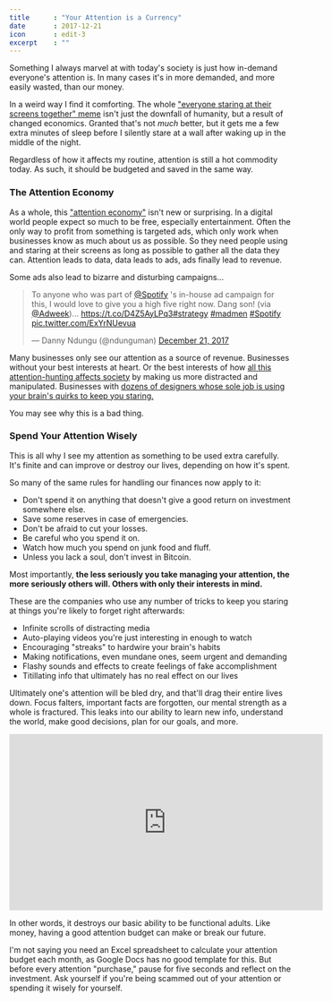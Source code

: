 ```yaml
---
title      : "Your Attention is a Currency"
date       : 2017-12-21
icon       : edit-3
excerpt    : ""
---
```


Something I always marvel at with today's society is just how in-demand everyone's attention is. In many cases it's in more demanded, and more easily wasted, than our money.

In a weird way I find it comforting. The whole ["everyone staring at their screens together" meme](https://www.theonion.com/relatives-gather-from-across-the-country-to-stare-into-1819575960) isn't just the downfall of humanity, but a result of changed economics. Granted that's not _much_ better, but it gets me a few extra minutes of sleep before I silently stare at a wall after waking up in the middle of the night.

Regardless of how it affects my routine, attention is still a hot commodity today. As such, it should be budgeted and saved in the same way.

### The Attention Economy

As a whole, this ["attention economy"](https://www.nytimes.com/2015/08/03/your-money/what-is-our-attention-really-worth.html) isn't new or surprising. In a digital world people expect so much to be free, especially entertainment. Often the only way to profit from something is targeted ads, which only work when businesses know as much about us as possible. So they need people using and staring at their screens as long as possible to gather all the data they can. Attention leads to data, data leads to ads, ads finally lead to revenue.

Some ads also lead to bizarre and disturbing campaigns...

<blockquote class="twitter-tweet" data-lang="en"><p lang="en" dir="ltr">To anyone who was part of <a href="https://twitter.com/Spotify?ref_src=twsrc%5Etfw">@Spotify</a> &#39;s in-house ad campaign for this, I would love to give you a high five right now. Dang son! (via <a href="https://twitter.com/Adweek?ref_src=twsrc%5Etfw">@Adweek</a>)... <a href="https://t.co/D4Z5AyLPq3">https://t.co/D4Z5AyLPq3</a><a href="https://twitter.com/hashtag/strategy?src=hash&amp;ref_src=twsrc%5Etfw">#strategy</a> <a href="https://twitter.com/hashtag/madmen?src=hash&amp;ref_src=twsrc%5Etfw">#madmen</a> <a href="https://twitter.com/hashtag/Spotify?src=hash&amp;ref_src=twsrc%5Etfw">#Spotify</a> <a href="https://t.co/ExYrNUevua">pic.twitter.com/ExYrNUevua</a></p>&mdash; Danny Ndungu (@ndunguman) <a href="https://twitter.com/ndunguman/status/943963720094494720?ref_src=twsrc%5Etfw">December 21, 2017</a></blockquote>

Many businesses only see our attention as a source of revenue. Businesses without your best interests at heart. Or the best interests of how [all this attention-hunting affects society](https://www.theverge.com/2017/12/11/16761016/former-facebook-exec-ripping-apart-society) by making us more distracted and manipulated. Businesses with [dozens of designers whose sole job is using your brain's quirks to keep you staring.](https://www.vice.com/en_us/article/vv5jkb/the-secret-ways-social-media-is-built-for-addiction)

You may see why this is a bad thing.

### Spend Your Attention Wisely

This is all why I see my attention as something to be used extra carefully. It's finite and can improve or destroy our lives, depending on how it's spent. 

So many of the same rules for handling our finances now apply to it:

* Don't spend it on anything that doesn't give a good return on investment somewhere else.
* Save some reserves in case of emergencies.
* Don't be afraid to cut your losses.
* Be careful who you spend it on.
* Watch how much you spend on junk food and fluff.
* Unless you lack a soul, don't invest in Bitcoin.

Most importantly, **the less seriously you take managing your attention, the more seriously others will. Others with only their interests in mind.**

These are the companies who use any number of tricks to keep you staring at things you're likely to forget right afterwards:

* Infinite scrolls of distracting media
* Auto-playing videos you're just interesting in enough to watch
* Encouraging "streaks" to hardwire your brain's habits
* Making notifications, even mundane ones, seem urgent and demanding
* Flashy sounds and effects to create feelings of fake accomplishment
* Titillating info that ultimately has no real effect on our lives

Ultimately one's attention will be bled dry, and that'll drag their entire lives down. Focus falters, important facts are forgotten, our mental strength as a whole is fractured. This leaks into our ability to learn new info, understand the world, make good decisions, plan for our goals, and more.

<div class="max-iframe-wrapper">
  <iframe width="560" height="315" src="https://www.youtube.com/embed/Edx9D2yaOGs" title="Embedded YoutTube video" frameborder="0" allowfullscreen></iframe>
</div>

In other words, it destroys our basic ability to be functional adults. Like money, having a good attention budget can make or break our future.

I'm not saying you need an Excel spreadsheet to calculate your attention budget each month, as Google Docs has no good template for this. But before every attention "purchase," pause for five seconds and reflect on the investment. Ask yourself if you're being scammed out of your attention or spending it wisely for yourself.
